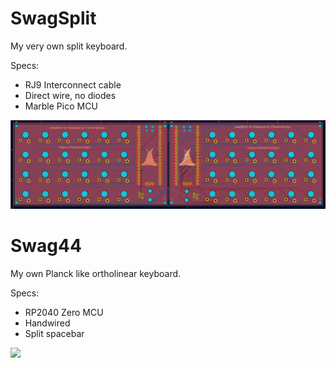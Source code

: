 # SwagSplit
My very own split keyboard.

Specs:
- RJ9 Interconnect cable
- Direct wire, no diodes
- Marble Pico MCU

![](Swagsplit/Images/PCB.png)

# Swag44
My own Planck like ortholinear keyboard.

Specs:
- RP2040 Zero MCU
- Handwired
- Split spacebar

![](Swag44/Images/wiring.png)
